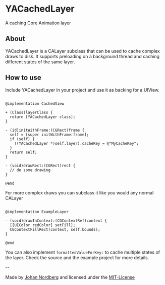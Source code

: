 
# YACachedLayer

A caching Core Animation layer

## About

YACachedLayer is a CALayer subclass that can be used to cache complex draws to
disk. It supports preloading on a background thread and caching different
states of the same layer.

## How to use

Include YACachedLayer in your project and use it as backing for a UIView.

```obj-c

@implementation CachedView

+ (Class)layerClass {
  return [YACachedLayer class];
}

- (id)initWithFrame:(CGRect)frame {
  self = [super initWithFrame:frame];
  if (self) {
    ((YACachedLayer *)self.layer).cacheKey = @"MyCacheKey";
  }
  return self;
}

- (void)drawRect:(CGRect)rect {
  // do some drawing
}

@end
```

For more complex draws you can subclass it like you would any normal CALayer

```obj-c

@implementation ExampleLayer

- (void)drawInContext:(CGContextRef)context {
  [[UIColor redColor] setFill];
  CGContextFillRect(context, self.bounds);
}

@end
```

You can also implement `formattedValueForKey:` to cache multiple states of the layer. 
Check the source and the example project for more details.

--

Made by [Johan Nordberg](http://johan-nordberg.com) and licensed
under the [MIT-License](http://en.wikipedia.org/wiki/MIT_License)
